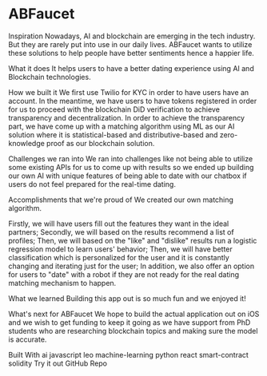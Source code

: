 # ABFaucet

Inspiration
Nowadays, AI and blockchain are emerging in the tech industry. But they are rarely put into use in our daily lives. ABFaucet wants to utilize these solutions to help people have better sentiments hence a happier life.

What it does
It helps users to have a better dating experience using AI and Blockchain technologies.

How we built it
We first use Twilio for KYC in order to have users have an account. In the meantime, we have users to have tokens registered in order for us to proceed with the blockchain DiD verification to achieve transparency and decentralization. In order to achieve the transparency part, we have come up with a matching algorithm using ML as our AI solution where it is statistical-based and distributive-based and zero-knowledge proof as our blockchain solution.

Challenges we ran into
We ran into challenges like not being able to utilize some existing APIs for us to come up with results so we ended up building our own AI with unique features of being able to date with our chatbox if users do not feel prepared for the real-time dating.

Accomplishments that we're proud of
We created our own matching algorithm.

Firstly, we will have users fill out the features they want in the ideal partners; Secondly, we will based on the results recommend a list of profiles; Then, we will based on the "like" and "dislike" results run a logistic regression model to learn users' behavior; Then, we will have better classification which is personalized for the user and it is constantly changing and iterating just for the user; In addition, we also offer an option for users to "date" with a robot if they are not ready for the real dating matching mechanism to happen.

What we learned
Building this app out is so much fun and we enjoyed it!

What's next for ABFaucet
We hope to build the actual application out on iOS and we wish to get funding to keep it going as we have support from PhD students who are researching blockchain topics and making sure the model is accurate.

Built With
ai
javascript
leo
machine-learning
python
react
smart-contract
solidity
Try it out
 GitHub Repo

